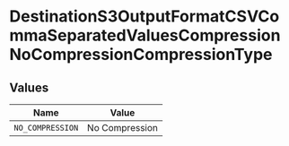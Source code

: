 # DestinationS3OutputFormatCSVCommaSeparatedValuesCompressionNoCompressionCompressionType


## Values

| Name             | Value            |
| ---------------- | ---------------- |
| `NO_COMPRESSION` | No Compression   |